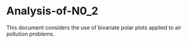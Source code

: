 # Analysis-of-N0_2
This document considers the use of bivariate polar plots applied to air pollution problems. 
